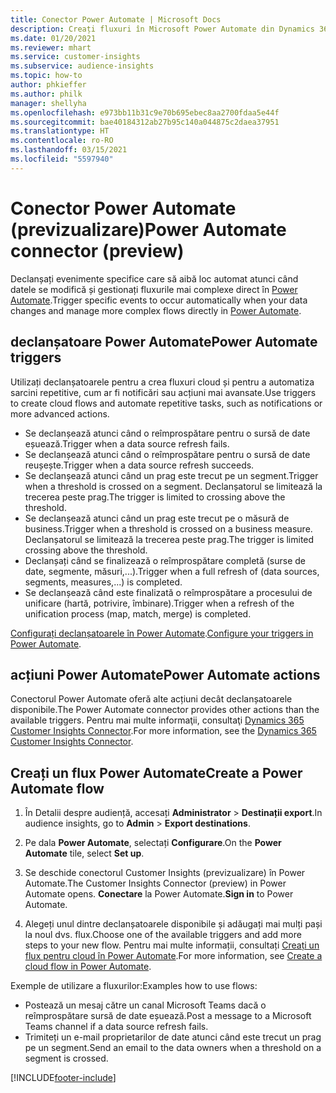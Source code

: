 ```yaml
---
title: Conector Power Automate | Microsoft Docs
description: Creați fluxuri în Microsoft Power Automate din Dynamics 365 Customer Insights.
ms.date: 01/20/2021
ms.reviewer: mhart
ms.service: customer-insights
ms.subservice: audience-insights
ms.topic: how-to
author: phkieffer
ms.author: philk
manager: shellyha
ms.openlocfilehash: e973bb11b31c9e70b695ebec8aa2700fdaa5e44f
ms.sourcegitcommit: bae40184312ab27b95c140a044875c2daea37951
ms.translationtype: HT
ms.contentlocale: ro-RO
ms.lasthandoff: 03/15/2021
ms.locfileid: "5597940"
---
```

# <a name="power-automate-connector-preview"></a><span data-ttu-id="73fbc-103">Conector Power Automate (previzualizare)</span><span class="sxs-lookup"><span data-stu-id="73fbc-103">Power Automate connector (preview)</span></span>

<span data-ttu-id="73fbc-104">Declanșați evenimente specifice care să aibă loc automat atunci când datele se modifică și gestionați fluxurile mai complexe direct în [Power Automate](https://flow.microsoft.com/).</span><span class="sxs-lookup"><span data-stu-id="73fbc-104">Trigger specific events to occur automatically when your data changes and manage more complex flows directly in [Power Automate](https://flow.microsoft.com/).</span></span>

## <a name="power-automate-triggers"></a><span data-ttu-id="73fbc-105">declanșatoare Power Automate</span><span class="sxs-lookup"><span data-stu-id="73fbc-105">Power Automate triggers</span></span>

<span data-ttu-id="73fbc-106">Utilizați declanșatoarele pentru a crea fluxuri cloud și pentru a automatiza sarcini repetitive, cum ar fi notificări sau acțiuni mai avansate.</span><span class="sxs-lookup"><span data-stu-id="73fbc-106">Use triggers to create cloud flows and automate repetitive tasks, such as notifications or more advanced actions.</span></span> 

- <span data-ttu-id="73fbc-107">Se declanșează atunci când o reîmprospătare pentru o sursă de date eșuează.</span><span class="sxs-lookup"><span data-stu-id="73fbc-107">Trigger when a data source refresh fails.</span></span> 
- <span data-ttu-id="73fbc-108">Se declanșează atunci când o reîmprospătare pentru o sursă de date reușește.</span><span class="sxs-lookup"><span data-stu-id="73fbc-108">Trigger when a data source refresh succeeds.</span></span>
- <span data-ttu-id="73fbc-109">Se declanșează atunci când un prag este trecut pe un segment.</span><span class="sxs-lookup"><span data-stu-id="73fbc-109">Trigger when a threshold is crossed on a segment.</span></span> <span data-ttu-id="73fbc-110">Declanșatorul se limitează la trecerea peste prag.</span><span class="sxs-lookup"><span data-stu-id="73fbc-110">The trigger is limited to crossing above the threshold.</span></span>
- <span data-ttu-id="73fbc-111">Se declanșează atunci când un prag este trecut pe o măsură de business.</span><span class="sxs-lookup"><span data-stu-id="73fbc-111">Trigger when a threshold is crossed on a business measure.</span></span> <span data-ttu-id="73fbc-112">Declanșatorul se limitează la trecerea peste prag.</span><span class="sxs-lookup"><span data-stu-id="73fbc-112">The trigger is limited crossing above the threshold.</span></span>
- <span data-ttu-id="73fbc-113">Declanșați când se finalizează o reîmprospătare completă (surse de date, segmente, măsuri,...).</span><span class="sxs-lookup"><span data-stu-id="73fbc-113">Trigger when a full refresh of (data sources, segments, measures,...) is completed.</span></span>
- <span data-ttu-id="73fbc-114">Se declanșează când este finalizată o reîmprospătare a procesului de unificare (hartă, potrivire, îmbinare).</span><span class="sxs-lookup"><span data-stu-id="73fbc-114">Trigger when a refresh of the unification process (map, match, merge) is completed.</span></span>

<span data-ttu-id="73fbc-115">[Configurați declanșatoarele în Power Automate](https://flow.microsoft.com/connectors/shared_customerinsights/dynamics-365-customer-insights-connector/).</span><span class="sxs-lookup"><span data-stu-id="73fbc-115">[Configure your triggers in Power Automate](https://flow.microsoft.com/connectors/shared_customerinsights/dynamics-365-customer-insights-connector/).</span></span>

## <a name="power-automate-actions"></a><span data-ttu-id="73fbc-116">acțiuni Power Automate</span><span class="sxs-lookup"><span data-stu-id="73fbc-116">Power Automate actions</span></span>
<span data-ttu-id="73fbc-117">Conectorul Power Automate oferă alte acțiuni decât declanșatoarele disponibile.</span><span class="sxs-lookup"><span data-stu-id="73fbc-117">The Power Automate connector provides other actions than the available triggers.</span></span> <span data-ttu-id="73fbc-118">Pentru mai multe informaţii, consultaţi [Dynamics 365 Customer Insights Connector](/connectors/customerinsights/).</span><span class="sxs-lookup"><span data-stu-id="73fbc-118">For more information, see the [Dynamics 365 Customer Insights Connector](/connectors/customerinsights/).</span></span>

## <a name="create-a-power-automate-flow"></a><span data-ttu-id="73fbc-119">Creați un flux Power Automate</span><span class="sxs-lookup"><span data-stu-id="73fbc-119">Create a Power Automate flow</span></span>

1. <span data-ttu-id="73fbc-120">În Detalii despre audiență, accesați **Administrator** > **Destinații export**.</span><span class="sxs-lookup"><span data-stu-id="73fbc-120">In audience insights, go to **Admin** > **Export destinations**.</span></span>

1. <span data-ttu-id="73fbc-121">Pe dala **Power Automate**, selectați **Configurare**.</span><span class="sxs-lookup"><span data-stu-id="73fbc-121">On the **Power Automate** tile, select **Set up**.</span></span>

1. <span data-ttu-id="73fbc-122">Se deschide conectorul Customer Insights (previzualizare) în Power Automate.</span><span class="sxs-lookup"><span data-stu-id="73fbc-122">The Customer Insights Connector (preview) in Power Automate opens.</span></span> <span data-ttu-id="73fbc-123">**Conectare** la Power Automate.</span><span class="sxs-lookup"><span data-stu-id="73fbc-123">**Sign in** to Power Automate.</span></span>

1. <span data-ttu-id="73fbc-124">Alegeți unul dintre declanșatoarele disponibile și adăugați mai mulți pași la noul dvs. flux.</span><span class="sxs-lookup"><span data-stu-id="73fbc-124">Choose one of the available triggers and add more steps to your new flow.</span></span> <span data-ttu-id="73fbc-125">Pentru mai multe informații, consultați [Creați un flux pentru cloud în Power Automate](/power-automate/get-started-logic-flow).</span><span class="sxs-lookup"><span data-stu-id="73fbc-125">For more information, see [Create a cloud flow in Power Automate](/power-automate/get-started-logic-flow).</span></span>

<span data-ttu-id="73fbc-126">Exemple de utilizare a fluxurilor:</span><span class="sxs-lookup"><span data-stu-id="73fbc-126">Examples how to use flows:</span></span> 
- <span data-ttu-id="73fbc-127">Postează un mesaj către un canal Microsoft Teams dacă o reîmprospătare sursă de date eșuează.</span><span class="sxs-lookup"><span data-stu-id="73fbc-127">Post a message to a Microsoft Teams channel if a data source refresh fails.</span></span> 
- <span data-ttu-id="73fbc-128">Trimiteți un e-mail proprietarilor de date atunci când este trecut un prag pe un segment.</span><span class="sxs-lookup"><span data-stu-id="73fbc-128">Send an email to the data owners when a threshold on a segment is crossed.</span></span>



[!INCLUDE[footer-include](../includes/footer-banner.md)]